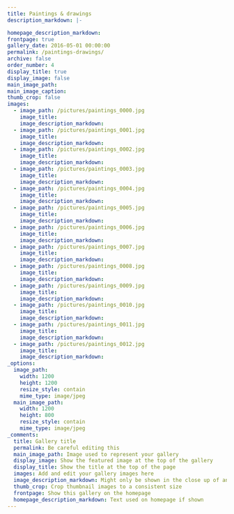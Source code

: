 ```yaml
---
title: Paintings & drawings
description_markdown: |-

homepage_description_markdown:
frontpage: true
gallery_date: 2016-05-01 00:00:00
permalink: /paintings-drawings/
archive: false
order_number: 4
display_title: true
display_image: false
main_image_path: 
main_image_caption:
thumb_crop: false
images:
  - image_path: /pictures/paintings_0000.jpg
    image_title: 
    image_description_markdown:
  - image_path: /pictures/paintings_0001.jpg
    image_title: 
    image_description_markdown:
  - image_path: /pictures/paintings_0002.jpg
    image_title: 
    image_description_markdown:
  - image_path: /pictures/paintings_0003.jpg
    image_title: 
    image_description_markdown:
  - image_path: /pictures/paintings_0004.jpg
    image_title: 
    image_description_markdown:
  - image_path: /pictures/paintings_0005.jpg
    image_title: 
    image_description_markdown:
  - image_path: /pictures/paintings_0006.jpg
    image_title: 
    image_description_markdown:
  - image_path: /pictures/paintings_0007.jpg
    image_title: 
    image_description_markdown: 
  - image_path: /pictures/paintings_0008.jpg
    image_title: 
    image_description_markdown:
  - image_path: /pictures/paintings_0009.jpg
    image_title: 
    image_description_markdown: 
  - image_path: /pictures/paintings_0010.jpg
    image_title: 
    image_description_markdown:
  - image_path: /pictures/paintings_0011.jpg
    image_title: 
    image_description_markdown:
  - image_path: /pictures/paintings_0012.jpg
    image_title: 
    image_description_markdown:
_options:
  image_path:
    width: 1200
    height: 1200
    resize_style: contain
    mime_type: image/jpeg
  main_image_path:
    width: 1200
    height: 800
    resize_style: contain
    mime_type: image/jpeg
_comments:
  title: Gallery title
  permalink: Be careful editing this
  main_image_path: Image used to represent your gallery
  display_image: Show the featured image at the top of the gallery
  display_title: Show the title at the top of the page
  images: Add and edit your gallery images here
  image_description_markdown: Might only be shown in the close up of an image
  thumb_crop: Crop thumbnail images to a consistent size
  frontpage: Show this gallery on the homepage
  homepage_description_markdown: Text used on homepage if shown
---
```


